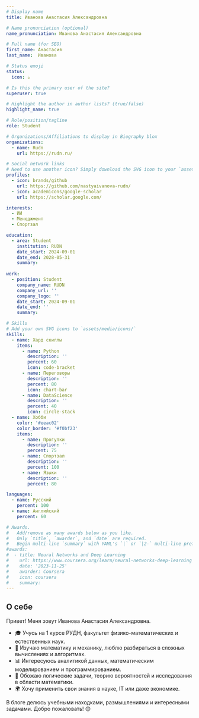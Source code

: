 ```yaml
---
# Display name
title: Иванова Анастасия Александровна

# Name pronunciation (optional)
name_pronunciation: Иванова Анастасия Александровна

# Full name (for SEO)
first_name: Анастасия
last_name:  Иванова

# Status emoji
status:
  icon: ☕️

# Is this the primary user of the site?
superuser: true

# Highlight the author in author lists? (true/false)
highlight_name: true

# Role/position/tagline
role: Student

# Organizations/Affiliations to display in Biography blox
organizations:
  - name: Rudn
    url: https://rudn.ru/

# Social network links
# Need to use another icon? Simply download the SVG icon to your `assets/media/icons/` folder.
profiles:
  - icon: brands/github
    url: https://github.com/nastyaivanova-rudn/
  - icon: academicons/google-scholar
    url: https://scholar.google.com/

interests:
  - ИИ
  - Менеджмент
  - Спортзал

education:
  - area: Student
    institution: RUDN
    date_start: 2024-09-01
    date_end: 2028-05-31
    summary: 
      
work:
  - position: Student
    company_name: RUDN
    company_url: ''
    company_logo: ''
    date_start: 2024-09-01
    date_end: ''
    summary: 

# Skills
# Add your own SVG icons to `assets/media/icons/`
skills:
  - name: Хард скиллы
    items:
      - name: Python
        description: ''
        percent: 60
        icon: code-bracket
      - name: Переговоры
        description: ''
        percent: 80
        icon: chart-bar
      - name: DataScience
        description: ''
        percent: 40
        icon: circle-stack
  - name: Хобби
    color: '#eeac02'
    color_border: '#f0bf23'
    items:
      - name: Прогулки
        description: ''
        percent: 75
      - name: Спортзал
        description: ''
        percent: 100
      - name: Языки
        description: ''
        percent: 80

languages:
  - name: Русский
    percent: 100
  - name: Английский
    percent: 60

# Awards.
#   Add/remove as many awards below as you like.
#   Only `title`, `awarder`, and `date` are required.
#   Begin multi-line `summary` with YAML's `|` or `|2-` multi-line prefix and indent 2 spaces below.
#awards:
#  - title: Neural Networks and Deep Learning
#    url: https://www.coursera.org/learn/neural-networks-deep-learning
#    date: '2023-11-25'
#    awarder: Coursera
#    icon: coursera
#    summary: 
---
```


## О себе  

Привет! Меня зовут Иванова Анастасия Александровна.  

- 🎓 Учусь на 1 курсе РУДН, факультет физико-математических и естественных наук.  
- 🔢 Изучаю математику и механику, люблю разбираться в сложных вычислениях и алгоритмах.  
- 📊 Интересуюсь аналитикой данных, математическим моделированием и программированием.  
- 🧩 Обожаю логические задачи, теорию вероятностей и исследования в области математики.  
- 🌍 Хочу применить свои знания в науке, IT или даже экономике.  

В блоге делюсь учебными находками, размышлениями и интересными задачами. Добро пожаловать! 😊  
